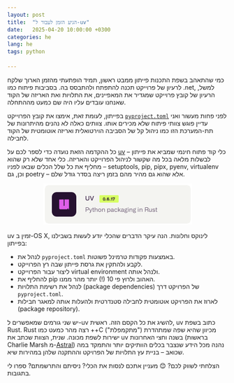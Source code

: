 ```yaml
---
layout: post
title:  "הגיע הזמן לעבור ל-uv"
date:   2025-04-20 10:00:00 +0300
categories: he
lang: he
tags: python

---
```


כמי שהתאהב בשפת התכנות פייתון ממבט ראשון, תמיד הופתעתי מהזמן הארוך שלקח לרעיון של פרוייקט תכנה להתפתח ולהתבסס בה. בסביבות פיתוח כמו .net, למשל, הרעיון של קובץ פרוייקט שמגדיר את המאפיינים, את התלויות ואת האריזה של הקוד שאנחנו עובדים עליו היה שם כמעט מההתחלה.


בפייתון, לעומת זאת, אימצו את קובץ הפרוייקט [`pyproject.toml`](https://packaging.python.org/en/latest/guides/writing-pyproject-toml/) לפני פחות מעשור ואני עדיין פוגש צוותי פיתוח שלא מכירים אותו. צוותים כאלה לא נהנים מהיתרונות של תת-המערכת הזו כמו ניהול קל של הסביבה הוירטואלית ואריזה אוטומטית של הקוד לחבילה.

כל ההקדמה הזאת נועדה כדי לספר לכם על [uv](https://docs.astral.sh/uv/) – כלי קוד פתוח חינמי שמביא את פייתון לבשלות מלאה בכל מה שקשור לניהול הפרוייקט והאריזה. כלי אחד שלא רק שהוא מחליף את כל שלל הכלים שבאו לפניו – setuptools, pip, pipx, pyenv, virtualenv  וכן, גם poetry – אלא שהוא גם מהיר מהם בזמן ריצה בסדר גודל שלם.

<p align="center">
  <img src="/assets/images/uv.png" alt="uv - Python packaging in Rust">
</p>

uv זמין ב-OS X, לינוקס וחלונות. הנה עיקר הדברים שהכלי יודע לעשות בשבילנו בפייתון:
*   לנהל את `pyproject.toml` באמצעות פקודות טרמינל פשוטות.
*	לקבע ולהתקין את גרסת פייתון שבה רץ הפרוייקט.
*   ליצור עבור הפרוייקט virtual environment ולנהל אותה.
*	להחליף את pip האהוב ולרוץ פי 10 (!) יותר מהר ממנו.
*	לנהל את רשימת התלויות (package dependencies) של הפרויקט דרך `pyproject.toml`.
*	לארוז את הפרויקט אוטומטית לחבילה סטנדרטית  ולהעלות אותה למאגר חבילות (package repository).


יש שני גורמים שמאפשרים ל-uv להשיג את כל הקסם הזה. ראשית, uv  כתוב בשפת Rust. Rust רצה מהר כמעט כמו ++C  מכיוון שהיא שפה שמתהדרת ("מתקמפלת") ישירות לשפת מכונה. שנית, הצוות שכתב את uv בשנה וחצי האחרונות (בראשות Charlie Marsh מ-[Astral](https://astral.sh/)) נהנה מכל הידע שנצבר בכלים הוותיקים יותר והתמקד במה שכואב – בניית עץ התלויות של הפרויקט וההתקנה שלהן במהירות שיא.

הצלחתי לשווק לכם? 😊 מעניין אתכם לנסות את הכלי? ניסיתם והתרשמתם? ספרו לי בתגובות.

